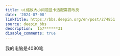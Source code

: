 ```yaml
---
title: ui缩放大小问题显卡适配需要改良
date: '2024-07-08'
linkTitle: https://bbs.deepin.org/en/post/274851
source: deepin_bbs
description:  157******31 
disable_comments: true
---
```

我的电脑是4080笔
